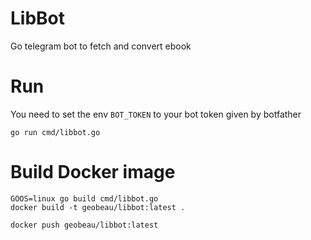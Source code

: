 # LibBot
Go telegram bot to fetch and convert ebook

# Run

You need to set the env `BOT_TOKEN` to your bot token given by botfather

```
go run cmd/libbot.go
```

# Build Docker image

```
GOOS=linux go build cmd/libbot.go
docker build -t geobeau/libbot:latest .
```

```
docker push geobeau/libbot:latest
```